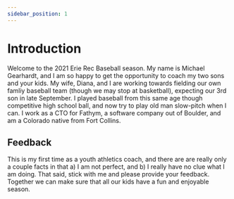 ```yaml
---
sidebar_position: 1
---
```


# Introduction

Welcome to the 2021 Erie Rec Baseball season.  My name is Michael Gearhardt, and I am so happy to get the opportunity to coach my two sons and your kids.  My wife, Diana, and I are working towards fielding our own famliy baseball team (though we may stop at basketball), expecting our 3rd son in late September.  I played baseball from this same age though competitive high school ball, and now try to play old man slow-pitch when I can.  I work as a CTO for Fathym, a software company out of Boulder, and am a Colorado native from Fort Collins.  

## Feedback

This is my first time as a youth athletics coach, and there are are really only a couple facts in that a) I am not perfect, and b) I really have no clue what I am doing.  That said, stick with me and please provide your feedback.  Together we can make sure that all our kids have a fun and enjoyable season.